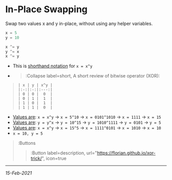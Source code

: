 # In-Place Swapping
Swap two values x and y in-place, without using any helper variables.

```python | swap.py
x = 5
y = 10

x ^= y 
y ^= x
x ^= y
```

* This is [shorthand notation](#code1-l4) for `x = x^y`
* > :Collapse label=short, A short review of bitwise operator (XOR):
> ```
> | x | y | x^y |
> |:-:|:-:|:---:|
> | 0 | 0 |  0  |
> | 0 | 1 |  1  |
> | 1 | 0 |  1  |
> | 1 | 1 |  0  |
> ```
* [Values are](#code1-l4): `x = x^y` -> `x = 5^10` -> `x = 0101^1010` -> `x = 1111` -> `x = 15`
* [Values are](#code1-l5): `y = y^x` -> `y = 10^15` -> `y = 1010^1111` -> `y = 0101` -> `y = 5`
* [Values are](#code1-l6): `x = x^y` -> `x = 15^5` -> `x = 1111^0101` -> `x = 1010` -> `x = 10`
* `x = 10, y = 5`


> :Buttons
> > :Button label=description, url="https://florian.github.io/xor-trick/", icon=true


---
*15-Feb-2021*
